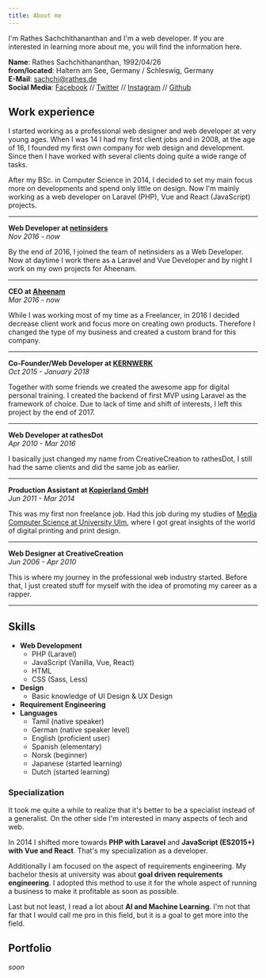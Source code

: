 ```yaml
---
title: About me
---
```


I'm Rathes Sachchithananthan and I'm a web developer. If you are interested in learning more about me, you will find the information here.

**Name**: Rathes Sachchithananthan, 1992/04/26\
**from/located**: Haltern am See, Germany / Schleswig, Germany\
**E-Mail**: [sachchi@rathes.de](mailto:sachchi@rathes.de)\
**Social Media**: [Facebook]() // [Twitter](https://twitter.com/rswebdesigner) // [Instagram](https://instagram.com/tamizhographer) // [Github](https://github.com/rathesDot)

## Work experience

I started working as a professional web designer and web developer at very young ages. When I was 14 I had my first client jobs and in 2008, at the age of 16, I founded my first own company for web design and development. Since then I have worked with several clients doing quite a wide range of tasks.

After my BSc. in Computer Science in 2014, I decided to set my main focus more on developments and spend only little on design. Now I'm mainly working as a web developer on Laravel (PHP), Vue and React (JavaScript) projects.

---

**Web Developer at [netinsiders](https://netinsiders.de)**\
*Nov 2016 - now*

By the end of 2016, I joined the team of netinsiders as a Web Developer. Now at daytime I work there as a Laravel and Vue Developer and by night I work on my own projects for Aheenam.

---

**CEO at [Aheenam](https://aheenam.com)**\
*Mar 2016 - now*

While I was working most of my time as a Freelancer, in 2016 I decided decrease client work and focus more on creating own products. Therefore I changed the type of my business and created a custom brand for this company.

---

**Co-Founder/Web Developer at [KERNWERK](https://kernwerk.de)**\
*Oct 2015 - January 2018*

Together with some friends we created the awesome app for digital personal training. I created the backend of first MVP using Laravel as the framework of choice. Due to lack of time and shift of interests, I left this project by the end of 2017.

---

**Web Developer at rathesDot**\
*Apr 2010 - Mar 2016*

I basically just changed my name from CreativeCreation to rathesDot, I still had the same clients and did the same job as earlier.

---

**Production Assistant at [Kopierland GmbH](http://kopierland.de/ulm.html)**\
*Jun 2011 - Mar 2014*

This was my first non freelance job. Had this job during my studies of [Media Computer Science at University Ulm](https://www.uni-ulm.de/in/mi/), where I got great insights of the world of digital printing and print design.

---

**Web Designer at CreativeCreation**\
*Jun 2006 - Apr 2010*

This is where my journey in the professional web industry started. Before that, I just created stuff for myself with the idea of promoting my career as a rapper.

---

## Skills

- **Web Development**
  - PHP (Laravel)
  - JavaScript (Vanilla, Vue, React)
  - HTML
  - CSS (Sass, Less)
- **Design**
  - Basic knowledge of UI Design & UX Design
- **Requirement Engineering**
- **Languages**
  - Tamil (native speaker)
  - German (native speaker level)
  - English (proficient user)
  - Spanish (elementary)
  - Norsk (beginner)
  - Japanese (started learning)
  - Dutch (started learning)

### Specialization

It took me quite a while to realize that it's better to be a specialist instead of a generalist. On the other side I'm interested in many aspects of tech and web.

In 2014 I shifted more towards **PHP with Laravel** and **JavaScript (ES2015+) with Vue and React**. That's my specialization as a developer.

Additionally I am focused on the aspect of requirements engineering. My bachelor thesis at university was about **goal driven requirements engineering**. I adopted this method to use it for the whole aspect of running a business to make it profitable as soon as possible.

Last but not least, I read a lot about **AI and Machine Learning**. I'm not that far that I would call me pro in this field, but it is a goal to get more into the field.

## Portfolio

*soon*